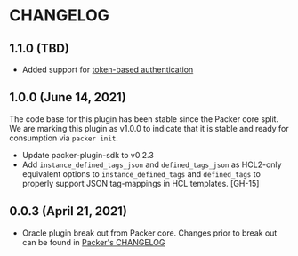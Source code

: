 # CHANGELOG

## 1.1.0 (TBD)

* Added support for [token-based authentication](https://docs.oracle.com/en-us/iaas/Content/API/SDKDocs/clitoken.htm)

## 1.0.0 (June 14, 2021)

The code base for this plugin has been stable since the Packer core split.
We are marking this plugin as v1.0.0 to indicate that it is stable and ready for consumption via `packer init`.

* Update packer-plugin-sdk to v0.2.3
* Add `instance_defined_tags_json` and `defined_tags_json` as HCL2-only equivalent options
  to `instance_defined_tags` and `defined_tags` to properly support JSON tag-mappings in HCL templates. [GH-15]


## 0.0.3 (April 21, 2021)

* Oracle plugin break out from Packer core. Changes prior to break out can be found in [Packer's CHANGELOG](https://github.com/hashicorp/packer/blob/master/CHANGELOG.md)
